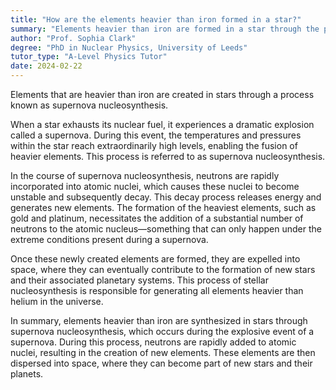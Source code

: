 ```yaml
---
title: "How are the elements heavier than iron formed in a star?"
summary: "Elements heavier than iron are formed in a star through the process of supernova nucleosynthesis."
author: "Prof. Sophia Clark"
degree: "PhD in Nuclear Physics, University of Leeds"
tutor_type: "A-Level Physics Tutor"
date: 2024-02-22
---
```


Elements that are heavier than iron are created in stars through a process known as supernova nucleosynthesis.

When a star exhausts its nuclear fuel, it experiences a dramatic explosion called a supernova. During this event, the temperatures and pressures within the star reach extraordinarily high levels, enabling the fusion of heavier elements. This process is referred to as supernova nucleosynthesis.

In the course of supernova nucleosynthesis, neutrons are rapidly incorporated into atomic nuclei, which causes these nuclei to become unstable and subsequently decay. This decay process releases energy and generates new elements. The formation of the heaviest elements, such as gold and platinum, necessitates the addition of a substantial number of neutrons to the atomic nucleus—something that can only happen under the extreme conditions present during a supernova.

Once these newly created elements are formed, they are expelled into space, where they can eventually contribute to the formation of new stars and their associated planetary systems. This process of stellar nucleosynthesis is responsible for generating all elements heavier than helium in the universe.

In summary, elements heavier than iron are synthesized in stars through supernova nucleosynthesis, which occurs during the explosive event of a supernova. During this process, neutrons are rapidly added to atomic nuclei, resulting in the creation of new elements. These elements are then dispersed into space, where they can become part of new stars and their planets.
    